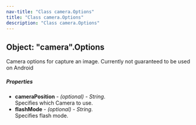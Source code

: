 ```yaml
---
nav-title: "Class camera.Options"
title: "Class camera.Options"
description: "Class camera.Options"
---
```

## Object: "camera".Options  
Camera options for capture an image. Currently not guaranteed to be used on Android

##### Properties
 - **cameraPosition** - _(optional)_ - _String_.    
  Specifies which Camera to use.
 - **flashMode** - _(optional)_ - _String_.    
  Specifies flash mode.